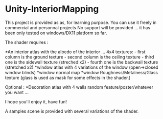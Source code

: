 # Unity-InteriorMapping



This project is provided as as, for learning purpose.
You can use it freely in commercial and personnal projects
No support will be provided ... it has been only tested on windows/DX11 platform so far.

The shader requires :

*An interior atlas with the albedo of the interior ... 4x4 textures:
	- first column is the ground texture
	- second column is the ceiling texture
	- third one is the sidewall texture (streched x2)
	- fourth one is the backwall texture (stretched x2)
*window atlas with 4 variations of the window (open->closed window blinds)
*window normal map
*window Roughness/Metalness/Glass texture (glass is used as mask for some effects in the shader.)

Optional :
*Decoration atlas with 4 walls random feature/poster/whatever you want ... 

I hope you'll enjoy it, have fun!

A samples scene is provided with several variations of the shader.
